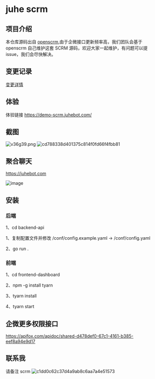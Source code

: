 # juhe scrm

## 项目介绍

本仓库源码出自 [openscrm](https://github.com/openscrm),由于企微接口更新频率高，我们团队会基于 openscrm 自己维护这套 SCRM 源码，欢迎大家一起维护，有问题可以提 issue，我们会尽快解决。

## 变更记录
[变更详情](CHANGELOG.md)

## 体验

体验链接 https://demo-scrm.juhebot.com/

## 截图

![v36g39.png](https://files.catbox.moe/v36g39.png)
![cd788338d401375c814f0fd66f4fbb81](https://github.com/Hanson/vbot/assets/10583423/034ce0fb-12c2-4ce0-8335-cf5132b17bca)

## 聚合聊天

https://juhebot.com

![image](https://github.com/juhe-scrm/juhe-scrm/assets/10583423/373f68ea-f8f7-4893-99ab-44fab574f4c1)

## 安装

### 后端

1、cd backend-api

1、复制配置文件并修改 /conf/config.example.yaml -> /conf/config.yaml

2、go run .

### 前端

1、cd frontend-dashboard

2、npm -g install tyarn

3、tyarn install

4、tyarn start

## 企微更多权限接口

https://apifox.com/apidoc/shared-d478def0-67c1-4161-b385-eef8a94e9d17

## 联系我
请备注 scrm
![c1dd0c62c37d4a9ab8c6aa7a4e51573](https://user-images.githubusercontent.com/10583423/220509100-a4ecf72e-5d98-41bb-bcbf-41f955c99ba4.jpg)
